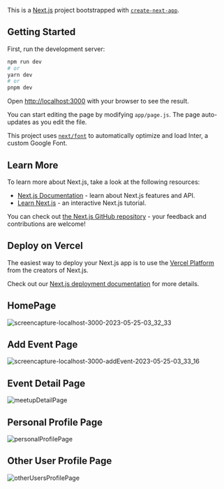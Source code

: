 This is a [Next.js](https://nextjs.org/) project bootstrapped with [`create-next-app`](https://github.com/vercel/next.js/tree/canary/packages/create-next-app).

## Getting Started

First, run the development server:

```bash
npm run dev
# or
yarn dev
# or
pnpm dev
```

Open [http://localhost:3000](http://localhost:3000) with your browser to see the result.

You can start editing the page by modifying `app/page.js`. The page auto-updates as you edit the file.

This project uses [`next/font`](https://nextjs.org/docs/basic-features/font-optimization) to automatically optimize and load Inter, a custom Google Font.

## Learn More

To learn more about Next.js, take a look at the following resources:

- [Next.js Documentation](https://nextjs.org/docs) - learn about Next.js features and API.
- [Learn Next.js](https://nextjs.org/learn) - an interactive Next.js tutorial.

You can check out [the Next.js GitHub repository](https://github.com/vercel/next.js/) - your feedback and contributions are welcome!

## Deploy on Vercel

The easiest way to deploy your Next.js app is to use the [Vercel Platform](https://vercel.com/new?utm_medium=default-template&filter=next.js&utm_source=create-next-app&utm_campaign=create-next-app-readme) from the creators of Next.js.

Check out our [Next.js deployment documentation](https://nextjs.org/docs/deployment) for more details.

## HomePage
![screencapture-localhost-3000-2023-05-25-03_32_33](https://github.com/PriyanshGupta2002/gp-event-manager/assets/86533169/25410204-b4c2-4cc3-bb56-a03d0d40010b)

## Add Event Page
![screencapture-localhost-3000-addEvent-2023-05-25-03_33_16](https://github.com/PriyanshGupta2002/gp-event-manager/assets/86533169/1fa20d14-ac49-4e45-86ad-588375dca46f)

## Event Detail Page
![meetupDetailPage](https://github.com/PriyanshGupta2002/gp-event-manager/assets/86533169/1178d582-8db1-44b2-b4a3-e1bdd239c566)

## Personal Profile Page
![personalProfilePage](https://github.com/PriyanshGupta2002/gp-event-manager/assets/86533169/31c834f1-7174-4b01-98f6-4715acc18ddc)

## Other User Profile Page
![otherUsersProfilePage](https://github.com/PriyanshGupta2002/gp-event-manager/assets/86533169/123d7d31-9d56-4ff0-9e89-6877b8dc87b5)




